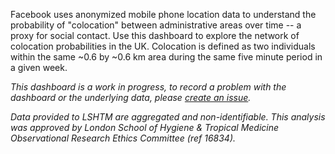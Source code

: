 Facebook uses anonymized mobile phone location data to understand the probability of "colocation" between administrative areas over time -- a proxy for social contact. Use this dashboard to explore the network of colocation probabilities in the UK. Colocation is defined as two individuals within the same ~0.6 by ~0.6 km area during the same five minute period in a given week.

*This dashboard is a work in progress, to record a problem with the dashboard or the underlying data, please [create an issue](https://github.com/hamishgibbs/colocation_dashboard/issues/new).*

*Data provided to LSHTM are aggregated and non-identifiable. This analysis was approved by London School of Hygiene & Tropical Medicine Observational Research Ethics Committee (ref 16834).*